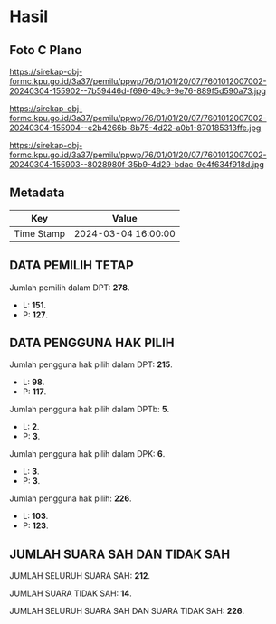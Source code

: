 # Hasil

## Foto C Plano

https://sirekap-obj-formc.kpu.go.id/3a37/pemilu/ppwp/76/01/01/20/07/7601012007002-20240304-155902--7b59446d-f696-49c9-9e76-889f5d590a73.jpg

https://sirekap-obj-formc.kpu.go.id/3a37/pemilu/ppwp/76/01/01/20/07/7601012007002-20240304-155904--e2b4266b-8b75-4d22-a0b1-870185313ffe.jpg

https://sirekap-obj-formc.kpu.go.id/3a37/pemilu/ppwp/76/01/01/20/07/7601012007002-20240304-155903--8028980f-35b9-4d29-bdac-9e4f634f918d.jpg


## Metadata

| Key        | Value               |
| ---------- | ------------------- |
| Time Stamp | 2024-03-04 16:00:00 |


## DATA PEMILIH TETAP

Jumlah pemilih dalam DPT: **278**.
 * L: **151**.
 * P: **127**.

## DATA PENGGUNA HAK PILIH

Jumlah pengguna hak pilih dalam DPT: **215**.
 * L: **98**.
 * P: **117**.

Jumlah pengguna hak pilih dalam DPTb: **5**.
 * L: **2**.
 * P: **3**.

Jumlah pengguna hak pilih dalam DPK: **6**.
 * L: **3**.
 * P: **3**.

Jumlah pengguna hak pilih: **226**.
 * L: **103**.
 * P: **123**.

## JUMLAH SUARA SAH DAN TIDAK SAH

JUMLAH SELURUH SUARA SAH: **212**.

JUMLAH SUARA TIDAK SAH: **14**.

JUMLAH SELURUH SUARA SAH DAN SUARA TIDAK SAH: **226**.



